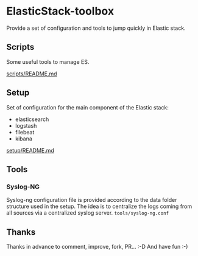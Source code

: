 # ElasticStack-toolbox
Provide a set of configuration and tools to jump quickly in Elastic stack.

## Scripts
Some useful tools to manage ES.

[scripts/README.md](scripts/README.md)

## Setup
Set of configuration for the main component of the Elastic stack:
* elasticsearch
* logstash
* filebeat
* kibana

[setup/README.md](setup/README.md)

## Tools

### Syslog-NG
Syslog-ng configuration file is provided according to the data folder structure used in the setup.
The idea is to centralize the logs coming from all sources via a centralized syslog server.
`tools/syslog-ng.conf`

## Thanks
Thanks in advance to comment, improve, fork, PR... :-D
And have fun :-)
